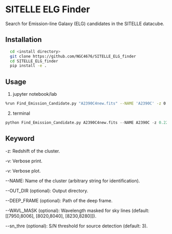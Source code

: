 # SITELLE ELG Finder

Search for Emission-line Galaxy (ELG) candidates in the SITELLE datacube.

Installation
------------

```bash
  cd <install directory>
  git clone https://github.com/NGC4676/SITELLE_ELG_finder
  cd SITELLE_ELG_finder
  pip install -e .
```

Usage
-----------
1. jupyter notebook/lab
```bash
%run Find_Emission_Candidate.py "A2390C4new.fits" --NAME 'A2390C' -z 0.228 -v --OUT_DIR './output' --DEEP_FRAME "A2390C_deep.fits"
```

2. terminal
```python
python Find_Emission_Candidate.py A2390C4new.fits --NAME A2390C -z 0.228 -v --OUT_DIR ./output --DEEP_FRAME A2390C_deep.fits
```

Keyword
-----------

-z: Redshift of the cluster.

-v: Verbose print.

-v: Verbose plot.

--NAME: Name of the cluster (arbitrary string for identification).

--OUT_DIR (optional): Output directory.

--DEEP_FRAME (optional): Path of the deep frame.

--WAVL_MASK (optional): Wavelength masked for sky lines (default: [[7950,8006], [8020,8040], [8230,8280]]).

--sn_thre (optional): S/N threshold for source detection (default: 3).

